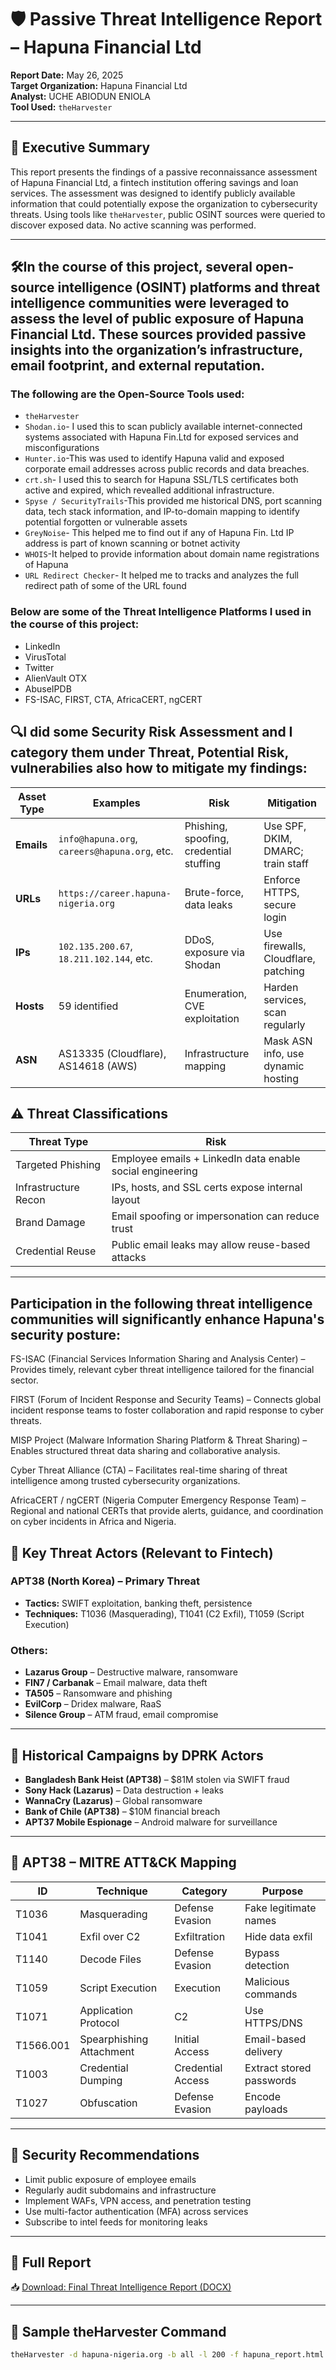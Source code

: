 # 🛡️ Passive Threat Intelligence Report – Hapuna Financial Ltd

**Report Date:** May 26, 2025  
**Target Organization:** Hapuna Financial Ltd  
**Analyst:** UCHE ABIODUN ENIOLA  
**Tool Used:** `theHarvester`  
 

---

## 📌 Executive Summary

This report presents the findings of a passive reconnaissance assessment of Hapuna Financial Ltd, a fintech institution offering savings and loan services. The assessment was designed to identify publicly available information that could potentially expose the organization to cybersecurity threats. Using tools like `theHarvester`, public OSINT sources were queried to discover exposed data. No active scanning was performed.

---

## 🛠️In the course of this project, several open-source intelligence (OSINT) platforms and threat intelligence communities were leveraged to assess the level of public exposure of Hapuna Financial Ltd. These sources provided passive insights into the organization’s infrastructure, email footprint, and external reputation.

### The following are the Open-Source Tools used:
- `theHarvester`
- `Shodan.io`- I used this to scan publicly available internet-connected systems associated with Hapuna Fin.Ltd for exposed services and misconfigurations
- `Hunter.io`-This was used to identify Hapuna valid and exposed corporate email addresses across public records and data breaches.
- `crt.sh`- I used this to search for Hapuna SSL/TLS certificates both active and expired, which revealled additional infrastructure.
- `Spyse / SecurityTrails`-This provided me historical DNS, port scanning data, tech stack information, and IP-to-domain mapping to identify potential forgotten or vulnerable assets
- `GreyNoise`- This helped me to find out if any of Hapuna Fin. Ltd IP address is part of known scanning or botnet activity
- `WHOIS`-It helped to provide information about domain name registrations of Hapuna 
- `URL Redirect Checker`- It helped me to tracks and analyzes the full redirect path of some of the URL found 

### Below are some of the Threat Intelligence Platforms I used in the course of this project:
- LinkedIn
- VirusTotal
- Twitter
- AlienVault OTX
- AbuseIPDB
- FS-ISAC, FIRST, CTA, AfricaCERT, ngCERT

## 🔍I did some Security Risk Assessment and I category them under Threat, Potential Risk, vulnerabilies also how to mitigate my findings: 

| **Asset Type** | **Examples** | **Risk** | **Mitigation** |
|----------------|--------------|----------|----------------|
| **Emails** | `info@hapuna.org`, `careers@hapuna.org`, etc. | Phishing, spoofing, credential stuffing | Use SPF, DKIM, DMARC; train staff |
| **URLs** | `https://career.hapuna-nigeria.org` | Brute-force, data leaks | Enforce HTTPS, secure login |
| **IPs** | `102.135.200.67`, `18.211.102.144`, etc. | DDoS, exposure via Shodan | Use firewalls, Cloudflare, patching |
| **Hosts** | 59 identified | Enumeration, CVE exploitation | Harden services, scan regularly |
| **ASN** | AS13335 (Cloudflare), AS14618 (AWS) | Infrastructure mapping | Mask ASN info, use dynamic hosting |

## ⚠️ Threat Classifications

| **Threat Type** | **Risk** |
|-----------------|----------|
| Targeted Phishing | Employee emails + LinkedIn data enable social engineering |
| Infrastructure Recon | IPs, hosts, and SSL certs expose internal layout |
| Brand Damage | Email spoofing or impersonation can reduce trust |
| Credential Reuse | Public email leaks may allow reuse-based attacks |


---

## Participation in the following threat intelligence communities will significantly enhance Hapuna's security posture:

FS-ISAC (Financial Services Information Sharing and Analysis Center) – Provides timely, relevant cyber threat intelligence tailored for the financial sector.

FIRST (Forum of Incident Response and Security Teams) – Connects global incident response teams to foster collaboration and rapid response to cyber threats.

MISP Project (Malware Information Sharing Platform & Threat Sharing) – Enables structured threat data sharing and collaborative analysis.

Cyber Threat Alliance (CTA) – Facilitates real-time sharing of threat intelligence among trusted cybersecurity organizations.

AfricaCERT / ngCERT (Nigeria Computer Emergency Response Team) – Regional and national CERTs that provide alerts, guidance, and coordination on cyber incidents in Africa and Nigeria.

## 👥 Key Threat Actors (Relevant to Fintech)

### APT38 (North Korea) – **Primary Threat**
- **Tactics:** SWIFT exploitation, banking theft, persistence
- **Techniques:** T1036 (Masquerading), T1041 (C2 Exfil), T1059 (Script Execution)

### Others:
- **Lazarus Group** – Destructive malware, ransomware  
- **FIN7 / Carbanak** – Email malware, data theft  
- **TA505** – Ransomware and phishing  
- **EvilCorp** – Dridex malware, RaaS  
- **Silence Group** – ATM fraud, email compromise

---

## 🧠 Historical Campaigns by DPRK Actors

- **Bangladesh Bank Heist (APT38)** – $81M stolen via SWIFT fraud  
- **Sony Hack (Lazarus)** – Data destruction + leaks  
- **WannaCry (Lazarus)** – Global ransomware  
- **Bank of Chile (APT38)** – $10M financial breach  
- **APT37 Mobile Espionage** – Android malware for surveillance

---

## 🧩 APT38 – MITRE ATT&CK Mapping

| **ID** | **Technique** | **Category** | **Purpose** |
|--------|----------------|--------------|-------------|
| T1036 | Masquerading | Defense Evasion | Fake legitimate names |
| T1041 | Exfil over C2 | Exfiltration | Hide data exfil |
| T1140 | Decode Files | Defense Evasion | Bypass detection |
| T1059 | Script Execution | Execution | Malicious commands |
| T1071 | Application Protocol | C2 | Use HTTPS/DNS |
| T1566.001 | Spearphishing Attachment | Initial Access | Email-based delivery |
| T1003 | Credential Dumping | Credential Access | Extract stored passwords |
| T1027 | Obfuscation | Defense Evasion | Encode payloads |

---

## 🔐 Security Recommendations

- Limit public exposure of employee emails  
- Regularly audit subdomains and infrastructure  
- Implement WAFs, VPN access, and penetration testing  
- Use multi-factor authentication (MFA) across services  
- Subscribe to intel feeds for monitoring leaks  

---

## 📄 Full Report

📥 [Download: Final Threat Intelligence Report (DOCX)](./final%20on%20TI%20REPORT.docx)

---

## 📘 Sample theHarvester Command

```bash
theHarvester -d hapuna-nigeria.org -b all -l 200 -f hapuna_report.html
